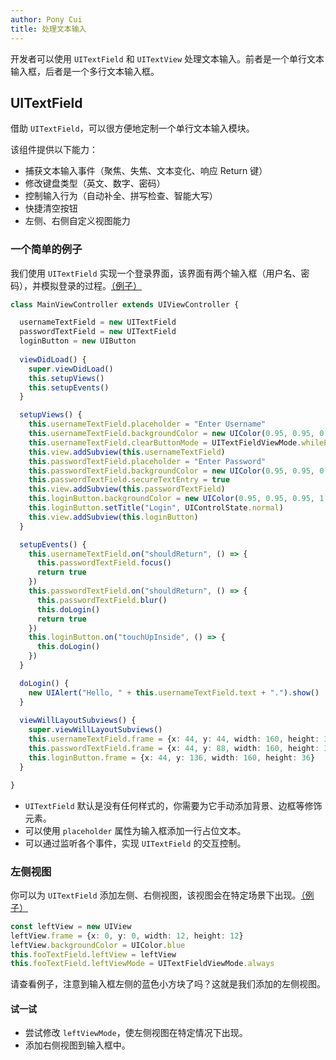 ```yaml
---
author: Pony Cui
title: 处理文本输入
---
```


开发者可以使用 ```UITextField``` 和 ```UITextView``` 处理文本输入。前者是一个单行文本输入框，后者是一个多行文本输入框。

## UITextField

借助 ```UITextField```，可以很方便地定制一个单行文本输入模块。

该组件提供以下能力：

* 捕获文本输入事件（聚焦、失焦、文本变化、响应 Return 键）
* 修改键盘类型（英文、数字、密码）
* 控制输入行为（自动补全、拼写检查、智能大写）
* 快捷清空按钮
* 左侧、右侧自定义视图能力

### 一个简单的例子

我们使用 ```UITextField``` 实现一个登录界面，该界面有两个输入框（用户名、密码），并模拟登录的过程。[（例子）](https://stackblitz.com/edit/xt-sample-uitextfield)

```typescript
class MainViewController extends UIViewController {

  usernameTextField = new UITextField
  passwordTextField = new UITextField
  loginButton = new UIButton
  
  viewDidLoad() {
    super.viewDidLoad()
    this.setupViews()
    this.setupEvents()
  }

  setupViews() {
    this.usernameTextField.placeholder = "Enter Username"
    this.usernameTextField.backgroundColor = new UIColor(0.95, 0.95, 0.95, 1.0)
    this.usernameTextField.clearButtonMode = UITextFieldViewMode.whileEditing
    this.view.addSubview(this.usernameTextField)
    this.passwordTextField.placeholder = "Enter Password"
    this.passwordTextField.backgroundColor = new UIColor(0.95, 0.95, 0.95, 1.0)
    this.passwordTextField.secureTextEntry = true
    this.view.addSubview(this.passwordTextField)
    this.loginButton.backgroundColor = new UIColor(0.95, 0.95, 0.95, 1.0)
    this.loginButton.setTitle("Login", UIControlState.normal)
    this.view.addSubview(this.loginButton)
  }

  setupEvents() {
    this.usernameTextField.on("shouldReturn", () => {
      this.passwordTextField.focus()
      return true
    })
    this.passwordTextField.on("shouldReturn", () => {
      this.passwordTextField.blur()
      this.doLogin()
      return true
    })
    this.loginButton.on("touchUpInside", () => {
      this.doLogin()
    })
  }

  doLogin() {
    new UIAlert("Hello, " + this.usernameTextField.text + ".").show()
  }
  
  viewWillLayoutSubviews() {
    super.viewWillLayoutSubviews()
    this.usernameTextField.frame = {x: 44, y: 44, width: 160, height: 32}
    this.passwordTextField.frame = {x: 44, y: 88, width: 160, height: 32}
    this.loginButton.frame = {x: 44, y: 136, width: 160, height: 36}
  }

}
```

* ```UITextField``` 默认是没有任何样式的，你需要为它手动添加背景、边框等修饰元素。
* 可以使用 ```placeholder``` 属性为输入框添加一行占位文本。
* 可以通过监听各个事件，实现 ```UITextField``` 的交互控制。

### 左侧视图

你可以为 ```UITextField``` 添加左侧、右侧视图，该视图会在特定场景下出现。[（例子）](https://stackblitz.com/edit/xt-sample-uitextfield-extraview)

```typescript
const leftView = new UIView
leftView.frame = {x: 0, y: 0, width: 12, height: 12}
leftView.backgroundColor = UIColor.blue
this.fooTextField.leftView = leftView
this.fooTextField.leftViewMode = UITextFieldViewMode.always
```

请查看例子，注意到输入框左侧的蓝色小方块了吗？这就是我们添加的左侧视图。

#### 试一试

* 尝试修改 ```leftViewMode```，使左侧视图在特定情况下出现。
* 添加右侧视图到输入框中。